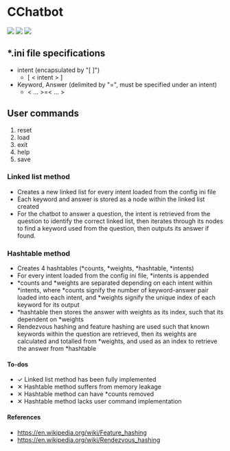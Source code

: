 # CChatbot
[![](https://img.shields.io/badge/Category-Applications%20in%20C-E5A505?style=flat-square)]() [![](https://img.shields.io/badge/Language-C-E5A505?style=flat-square)]() [![](https://img.shields.io/badge/Version-1.0-E5A505?style=flat-square&color=green)]()

## *.ini file specifications
- intent (encapsulated by "[ ]")
  - [ < intent > ]
- Keyword, Answer (delimited by "=", must be specified under an intent)
  - < ... >=< ... >

## User commands
1. reset
2. load
3. exit
4. help
5. save

### Linked list method
- Creates a new linked list for every intent loaded from the config ini file
- Each keyword and answer is stored as a node within the linked list created
- For the chatbot to answer a question, the intent is retrieved from the question to identify the correct linked list, then iterates through its nodes to find a keyword used from the question, then outputs its answer if found.

### Hashtable method
- Creates 4 hashtables (*counts, *weights, *hashtable, *intents)
- For every intent loaded from the config ini file, *intents is appended
- *counts and *weights are separated depending on each intent within *intents, where *counts signify the number of keyword-answer pair loaded into each intent, and *weights signify the unique index of each keyword for its output
- *hashtable then stores the answer with weights as its index, such that its dependent on *weights
- Rendezvous hashing and feature hashing are used such that known keywords within the question are retrieved, then its weights are calculated and totalled from *weights, and used as an index to retrieve the answer from *hashtable

#### To-dos
- ✓ Linked list method has been fully implemented
- ✕ Hashtable method suffers from memory leakage
- ✕ Hashtable method can have *counts removed
- ✕ Hashtable method lacks user command implementation

#### References
- https://en.wikipedia.org/wiki/Feature_hashing
- https://en.wikipedia.org/wiki/Rendezvous_hashing
